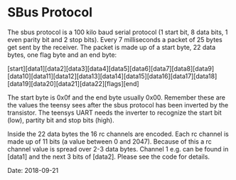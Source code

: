 # SBus Protocol

The sbus protocol is a 100 kilo baud serial protocol (1 start bit, 8 data bits, 1 even parity bit and 2 stop bits). Every 7 milliseconds a packet of 25 bytes get sent by the receiver. The packet is made up of a start byte, 22 data bytes, one flag byte and an end byte:

[start][data1][data2][data3][data4][data5][data6][data7][data8][data9][data10][data11][data12][data13][data14][data15][data16][data17][data18][data19][data20][data21][data22][flags][end]

The start byte is 0x0f and the end byte usually 0x00. Remember these are the values the teensy sees after the sbus protocol has been inverted by the transistor. The teensys UART needs the inverter to recognize the start bit (low), partity bit and stop bits (high).

Inside the 22 data bytes the 16 rc channels are encoded. Each rc channel is made up of 11 bits (a value between 0 and 2047). Because of this a rc channel value is spread over 2-3 data bytes. Channel 1 e.g. can be found in [data1] and the next 3 bits of [data2]. Please see the code for details.

Date: 2018-09-21

